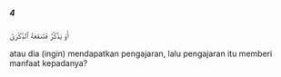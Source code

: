 ##### 4

<span class="ayah">أَوْ يَذَّكَّرُ فَتَنفَعَهُ ٱلذِّكْرَىٰٓ</span>

<span class="ayah_translation">atau dia (ingin) mendapatkan pengajaran, lalu pengajaran itu memberi manfaat kepadanya?</span>
